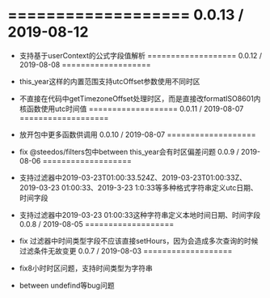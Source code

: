 ===================
0.0.13 / 2019-08-12
===================

  * 支持基于userContext的公式字段值解析
===================
0.0.12 / 2019-08-08
===================

  * this_year这样的内置范围支持utcOffset参数使用不同时区
  * 不直接在代码中getTimezoneOffset处理时区，而是直接改formatISO8601内核函数使用utc时间值
===================
0.0.11 / 2019-08-07
===================

  * 放开包中更多函数供调用
0.0.10 / 2019-08-07
===================

  * fix @steedos/filters包中between this_year会有时区偏差问题
0.0.9 / 2019-08-06
===================

  * 支持过滤器中2019-03-23T01:00:33.524Z、2019-03-23T01:00:33Z、2019-03-23 01:00:33、2019-3-23 1:0:33等多种格式字符串定义utc日期、时间字段
  * 支持过滤器中2019-03-23 01:00:33这种字符串定义本地时间日期、时间字段
0.0.8 / 2019-08-05
===================

  * fix 过滤器中时间类型字段不应该直接setHours，因为会造成多次查询的时候过滤条件无故变更
0.0.7 / 2019-08-03
===================

  * fix8小时时区问题，支持时间类型为字符串
  * between undefind等bug问题

